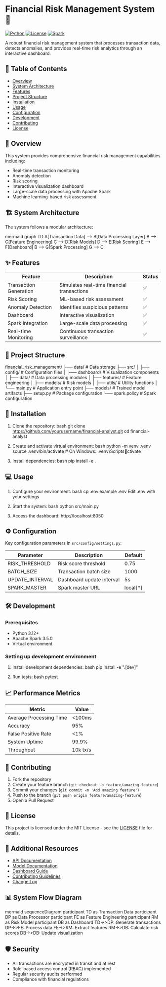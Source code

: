 # Financial Risk Management System 🏦

[![Python](https://img.shields.io/badge/python-3.12-blue.svg)](https://www.python.org/downloads/)
[![License](https://img.shields.io/badge/license-MIT-green.svg)](LICENSE)
[![Spark](https://img.shields.io/badge/spark-3.5.0-orange.svg)](https://spark.apache.org/)

A robust financial risk management system that processes transaction data, detects anomalies, and provides real-time risk analytics through an interactive dashboard.

## 📑 Table of Contents

- [Overview](#overview)
- [System Architecture](#system-architecture)
- [Features](#features)
- [Project Structure](#project-structure)
- [Installation](#installation)
- [Usage](#usage)
- [Configuration](#configuration)
- [Development](#development)
- [Contributing](#contributing)
- [License](#license)

## 🎯 Overview

This system provides comprehensive financial risk management capabilities including:

- Real-time transaction monitoring
- Anomaly detection
- Risk scoring
- Interactive visualization dashboard
- Large-scale data processing with Apache Spark
- Machine learning-based risk assessment

## 🏗 System Architecture

The system follows a modular architecture:

mermaid
graph TD
A[Transaction Data] --> B[Data Processing Layer]
B --> C[Feature Engineering]
C --> D[Risk Models]
D --> E[Risk Scoring]
E --> F[Dashboard]
B --> G[Spark Processing]
G --> C

## ✨ Features

| Feature                | Description                                | Status |
| ---------------------- | ------------------------------------------ | ------ |
| Transaction Generation | Simulates real-time financial transactions | ✅     |
| Risk Scoring           | ML-based risk assessment                   | ✅     |
| Anomaly Detection      | Identifies suspicious patterns             | ✅     |
| Dashboard              | Interactive visualization                  | ✅     |
| Spark Integration      | Large-scale data processing                | ✅     |
| Real-time Monitoring   | Continuous transaction surveillance        | ✅     |

## 📁 Project Structure

financial_risk_management/
├── data/ # Data storage
├── src/
│ ├── config/ # Configuration files
│ ├── dashboard/ # Visualization components
│ ├── data/ # Data processing modules
│ ├── features/ # Feature engineering
│ ├── models/ # Risk models
│ ├── utils/ # Utility functions
│ └── main.py # Application entry point
├── models/ # Trained model artifacts
├── setup.py # Package configuration
└── spark.policy # Spark configuration

## 🚀 Installation

1. Clone the repository:
   bash
   git clone https://github.com/yourusername/financial-analyst.git
   cd financial-analyst

2. Create and activate virtual environment:
   bash
   python -m venv .venv
   source .venv/bin/activate # On Windows: .venv\Scriptsctivate

3. Install dependencies:
   bash
   pip install -e .

## 💻 Usage

1. Configure your environment:
   bash
   cp .env.example .env
   Edit .env with your settings

2. Start the system:
   bash
   python src/main.py

3. Access the dashboard:
   http://localhost:8050

## ⚙️ Configuration

Key configuration parameters in `src/config/settings.py`:

| Parameter       | Description               | Default  |
| --------------- | ------------------------- | -------- |
| RISK_THRESHOLD  | Risk score threshold      | 0.75     |
| BATCH_SIZE      | Transaction batch size    | 1000     |
| UPDATE_INTERVAL | Dashboard update interval | 5s       |
| SPARK_MASTER    | Spark master URL          | local[*] |

## 🛠 Development

### Prerequisites

- Python 3.12+
- Apache Spark 3.5.0
- Virtual environment

### Setting up development environment

1. Install development dependencies:
   bash
   pip install -e ".[dev]"

2. Run tests:
   bash
   pytest

## 📈 Performance Metrics

| Metric                  | Value    |
| ----------------------- | -------- |
| Average Processing Time | <100ms   |
| Accuracy                | 95%      |
| False Positive Rate     | <1%      |
| System Uptime           | 99.9%    |
| Throughput              | 10k tx/s |

## 🤝 Contributing

1. Fork the repository
2. Create your feature branch (`git checkout -b feature/amazing-feature`)
3. Commit your changes (`git commit -m 'Add amazing feature'`)
4. Push to the branch (`git push origin feature/amazing-feature`)
5. Open a Pull Request

## 📄 License

This project is licensed under the MIT License - see the [LICENSE](LICENSE) file for details.

## 🔗 Additional Resources

- [API Documentation](docs/api.md)
- [Model Documentation](docs/models.md)
- [Dashboard Guide](docs/dashboard.md)
- [Contributing Guidelines](CONTRIBUTING.md)
- [Change Log](CHANGELOG.md)

## 📊 System Flow Diagram

mermaid
sequenceDiagram
participant TD as Transaction Data
participant DP as Data Processor
participant FE as Feature Engineering
participant RM as Risk Model
participant DB as Dashboard
TD->>DP: Generate transactions
DP->>FE: Process data
FE->>RM: Extract features
RM->>DB: Calculate risk scores
DB->>DB: Update visualization

## 🛡 Security

- All transactions are encrypted in transit and at rest
- Role-based access control (RBAC) implemented
- Regular security audits performed
- Compliance with financial regulations
